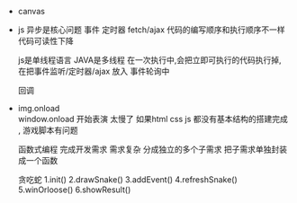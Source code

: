 - canvas

- js 异步是核心问题 
    事件  定时器  fetch/ajax 
    代码的编写顺序和执行顺序不一样
    代码可读性下降

    js是单线程语言  JAVA是多线程
    在一次执行中,会把立即可执行的代码执行掉,    
    在把事件监听/定时器/ajax    放入    事件轮询中

    回调



-  img.onload   
    window.onload  开始表演 太慢了
    如果html  css js 都没有基本结构的搭建完成 ,
    游戏脚本有问题


    函数式编程
    完成开发需求 需求复杂   分成独立的多个子需求
    把子需求单独封装成一个函数

    贪吃蛇
    1.init()
    2.drawSnake()
    3.addEvent()
    4.refreshSnake()
    5.winOrloose()
    6.showResult()